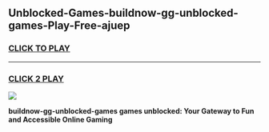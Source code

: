 
## Unblocked-Games-buildnow-gg-unblocked-games-Play-Free-ajuep
<h3>
<a href="https://premium76.site?title=buildnow-gg-unblocked-games&ref=10A">CLICK TO PLAY</a></h3>
<hr>

<h3>
<a href="https://premium76.site?title=buildnow-gg-unblocked-games&ref=10A">CLICK 2 PLAY</a>
  
</h3>

<a href="https://premium76.site?title=buildnow-gg-unblocked-games&ref=10A"><img src="https://clearcache.store/games.png"></a>


**buildnow-gg-unblocked-games games unblocked: Your Gateway to Fun and Accessible Online Gaming**
